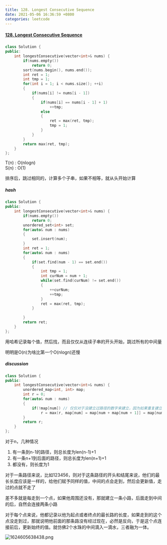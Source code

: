 ```yaml
---
title: 128. Longest Consecutive Sequence
date: 2021-05-06 16:36:59 +0800
categories: leetcode
---
```

#### [128. Longest Consecutive Sequence](https://leetcode.com/problems/longest-consecutive-sequence/)


#####
```c++
class Solution {
public:
    int longestConsecutive(vector<int>& nums) {
        if(nums.empty())
            return 0;
        sort(nums.begin(), nums.end());
        int ret = 1;
        int tmp = 1;
        for(int i = 1; i < nums.size(); ++i)
        {
            if(nums[i] != nums[i - 1])
            {
                if(nums[i] == nums[i - 1] + 1)
                    ++tmp;
                else
                {
                    ret = max(ret, tmp);
                    tmp = 1;
                }
            }
        }
        return max(ret, tmp);
    }
};
```
T(n) : O(nlogn) <br>
S(n) : O(1)

排序后，跳过相同的，计算多个子串，如果不相等，就从头开始计算

##### hash
```c++
class Solution {
public:
    int longestConsecutive(vector<int>& nums) {
        if(nums.empty())
            return 0;
        unordered_set<int> set;
        for(auto& num : nums)
        {
            set.insert(num);
        }
        int ret = 1;
        for(auto& num : nums)
        {
            if(set.find(num - 1) == set.end())
            {
                int tmp = 1;
                int curNum = num + 1;
                while(set.find(curNum) != set.end())
                {
                    ++curNum;
                    ++tmp;
                }
                ret = max(ret, tmp);
            }
            
        }
        return ret;
    }
};
```

用哈希记录每个值，然后找，而且仅仅从连续子串的开头开始，跳过所有的中间量

明明是O(n)为啥比第一个O(nlogn)还慢

##### discussion
```c++
class Solution {
public:
    int longestConsecutive(vector<int>& nums) {
        unordered_map<int, int> map;
        int r = 0;
        for(auto& num : nums)
        {
            if(!map[num]) // 仅仅对于没建立过路径的数字来建立，因为如果重复建立，会导致结果重复累加
                r = max(r, map[num] = map[num + map[num + 1]] = map[num - map[num - 1]] = map[num - 1] + map[num + 1] + 1);
        }
        return r;
    }
};  
```

对于n，几种情况

1. 有一条到n-1的路径，则总长度为len(n-1)+1
2. 有一条n+1到后面的路径，则总长度为len(n+1)+1
3. 都没有，则长度为1

对于一条路径来说，比如123456，则对于这条路径的开头和结尾来说，他们的最长长度应该是一样的，给他们赋予同样的值，中间的点会走到，然后会更新值，走过的点就不走了

差不多就是每走到一个点，如果他周围还没有，那就建立一条小路，后面走到中间的后，自然会连接两条小路

对于每个点来说，他都记录以他为起点或者终点的最长路的长度，如果走到的这个点没走到过，那就说明他前面的那条路没有经过现在，必然是反向，于是这个点连接前后，更新始终的值。就仿佛2个水珠的中间滴入一滴水，三者融为一体。

![1624605638438.png](https://image.cinte.cc/2021/06/25/a8841a5b364b0.png)
